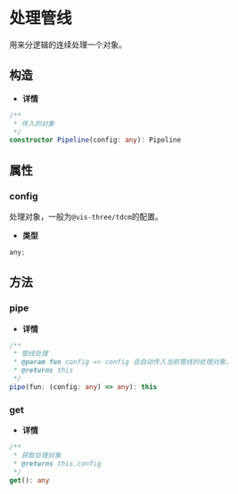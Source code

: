# 处理管线

用来分逻辑的连续处理一个对象。

## 构造

- **详情**

```ts
/**
 * 传入的对象
 */
constructor Pipeline(config: any): Pipeline
```

## 属性

### config

处理对象，一般为`@vis-three/tdcm`的配置。

- **类型**

```ts
any;
```

## 方法

### pipe

- **详情**

```ts
/**
 * 管线处理
 * @param fun config => config 会自动传入当前管线的处理对象。
 * @returns this
 */
pipe(fun: (config: any) => any): this
```

### get

- **详情**

```ts
/**
 * 获取处理对象
 * @returns this.config
 */
get(): any
```
